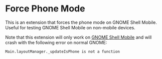 # Force Phone Mode

This is an extension that forces the phone mode on GNOME Shell Mobile. Useful
for testing GNOME Shell Mobile on non-mobile devices.

Note that this extension will only work on
[GNOME Shell Mobile](https://gitlab.gnome.org/verdre/mobile-shell) and will
crash with the following error on normal GNOME:

```
Main.layoutManager._updateIsPhone is not a function
```

